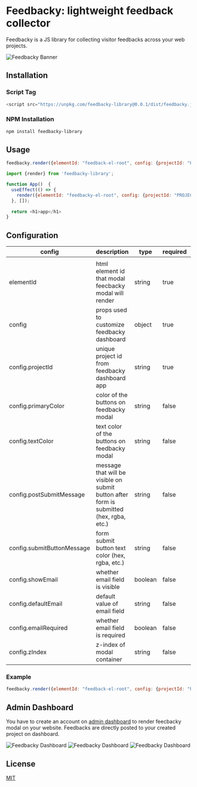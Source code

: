 # Feedbacky: lightweight feedback collector

Feedbacky is a JS library for collecting visitor feedbacks across your web projects.

![Feedbacky Banner](https://i.imgur.com/GwGlFI9.jpeg)

## Installation

### Script Tag

```javascript
<script src="https://unpkg.com/feedbacky-library@0.0.1/dist/feedbacky.js"></script>
```

### NPM Installation

```bash
npm install feedbacky-library
```

## Usage

```javascript
feedbacky.render({elementId: "feedback-el-root", config: {projectId: "PROJECT_ID_FROM_DASHBOARD_APP"}})
```

```javascript
import {render} from 'feedbacky-library';

function App()  {
  useEffect(() => {
    render({elementId: "feedbacky-el-root", config: {projectId: "PROJECT_ID_FROM_DASHBOARD_APP", primaryColor: "#f3f779", textColor: "blue", "showEmail": true}})
  }, []);
  
  return <h1>app</h1>
}
```

## Configuration

| **config**                 | **description**                                                                         | **type** | **required** | **default**                  |
|----------------------------|-----------------------------------------------------------------------------------------|----------|--------------|------------------------------|
|                            |                                                                                         |          |              |                              |
| elementId                  | html element id that modal feecbacky modal will render                                  | string   | true         | null                         |
| config                     | props used to customize feedbacky dashboard                                             | object   | true         | null                         |
| config.projectId           | unique project id from feedbacky dashboard app                                          | string   | true         | null                         |
| config.primaryColor        | color of the buttons on feedbacky modal                                                 | string   | false        | #764abc                      |
| config.textColor           | text color of the buttons on feedbacky modal                                            | string   | false        | #ffffff                      |
| config.postSubmitMessage   | message that will be visible on submit button after form is submitted (hex, rgba, etc.) | string   | false        | "Thanks four your feedback!" |
| config.submitButtonMessage | form submit button text color (hex, rgba, etc.)                                         | string   | false        | "Send Feedback!"             |
| config.showEmail           | whether email field is visible                                                          | boolean  | false        | false                        |
| config.defaultEmail        | default value of email field                                                            | string   | false        | ""                           |
| config.emailRequired       | whether email field is required                                                         | boolean  | false        | false                        |
| config.zIndex              | z-index of modal container                                                              | string   | false        | 999999                       |

### Example

```javascript
feedbacky.render({elementId: "feedback-el-root", config: {projectId: "PROJECT_ID_FROM_DASHBOARD_APP", primaryColor: "#000000", textColor: "#ffffff", showEmail: "true", defaultEmail: "user@user.com", emailRequired: "true"}})
```

## Admin Dashboard
You have to create an account on [admin dashboard](https://feedbacky-dashboard.herokuapp.com/) to render feecbacky modal on your website. Feedbacks are directly posted to your created project on dashboard.

![Feedbacky Dashboard](https://i.imgur.com/hwajDq1.jpg)
![Feedbacky Dashboard](https://i.imgur.com/fsu0kdd.jpg)
![Feedbacky Dashboard](https://i.imgur.com/SpzZBTz.jpg)
## License
[MIT](https://choosealicense.com/licenses/mit/)
